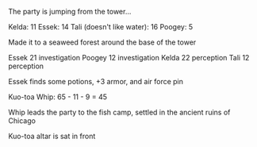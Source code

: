 The party is jumping from the tower...

Kelda: 11
Essek: 14
Tali (doesn't like water): 16
Poogey: 5

Made it to a seaweed forest around the base of the tower

Essek 21 investigation
Poogey 12 investigation
Kelda 22 perception
Tali 12 perception

Essek finds some potions, +3 armor, and air force pin

Kuo-toa Whip: 65 - 11 - 9 = 45

Whip leads the party to the fish camp, settled in the ancient ruins of Chicago

Kuo-toa altar is sat in front